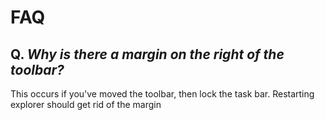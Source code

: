 # FAQ
## **Q.** *Why is there a margin on the right of the toolbar?*
This occurs if you've moved the toolbar, then lock the task bar. Restarting explorer should get rid of the margin